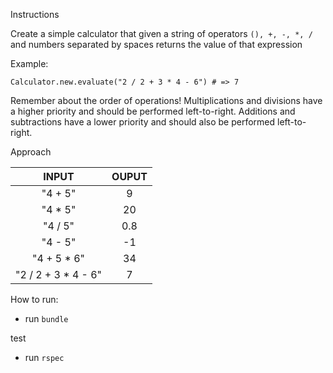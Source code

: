 Instructions

Create a simple calculator that given a string of operators ```(), +, -, *, /``` and numbers separated by spaces returns the value of that expression

Example:

```Calculator.new.evaluate("2 / 2 + 3 * 4 - 6") # => 7```

Remember about the order of operations! 
Multiplications and divisions have a higher priority and should be performed left-to-right.
Additions and subtractions have a lower priority and should also be performed left-to-right.


Approach 

| INPUT | OUPUT |
| :---: | :---: | 
| "4 + 5" | 9 | 
| "4 * 5" | 20 | 
| "4 / 5" | 0.8 | 
| "4 - 5" | -1 | 
| "4 + 5 * 6" | 34 | 
| "2 / 2 + 3 * 4 - 6" | 7 |

How to run:
- run ``bundle``

test 
- run ``rspec``


